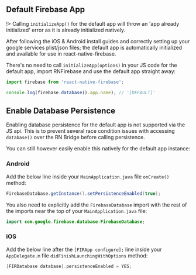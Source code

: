 ## Default Firebase App

!> Calling `initializeApp()` for the default app will throw an 'app already initialized' error as it is already initialized natively.

After following the iOS & Android install guides and correctly setting up your google services plist/json files; the default app is automatically initialized and available for use in react-native-firebase.

There's no need to call `initializeApp(options)` in your JS code for the default app, import RNFirebase and use the default app straight away:

```javascript
import firebase from 'react-native-firebase';

console.log(firebase.database().app.name); // '[DEFAULT]'
```

## Enable Database Persistence

Enabling database persistence for the default app is not supported via the JS api. This is to prevent several race condition issues with accessing `database()` over the RN Bridge before calling persistence.

You can still however easily enable this natively for the default app instance:

### Android

Add the below line inside your `MainApplication.java` file `onCreate()` method:

```java
FirebaseDatabase.getInstance().setPersistenceEnabled(true);
```

You also need to explicitly add the `FirebaseDatabase` import with the rest of the imports near the top of your `MainApplication.java` file:

```java
import com.google.firebase.database.FirebaseDatabase;
```

### iOS

Add the below line after the `[FIRApp configure];` line inside your `AppDelegate.m` file `didFinishLaunchingWithOptions` method:

```objectivec
[FIRDatabase database].persistenceEnabled = YES;
```
